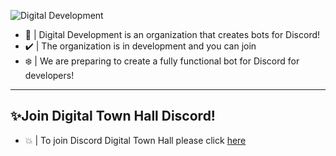 ![Digital Development](https://capsule-render.vercel.app/api?type=Waving&color=timeGradient&height=200&animation=fadeIn&section=header&text=Digital+Development&fontSize=70)

- 🔭 | Digital Development is an organization that creates bots for Discord!
- ✔️ | The organization is in development and you can join
- ❄️ | We are preparing to create a fully functional bot for Discord for developers!
---

## ✨Join Digital Town Hall Discord!
- 💥 | To join Discord Digital Town Hall please click [here](https://discord.gg/digitalvietnam)
